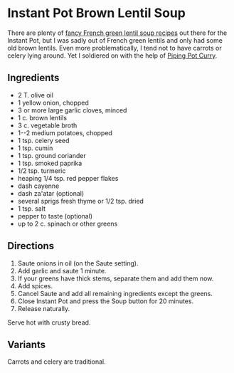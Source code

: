 # Instant Pot Brown Lentil Soup

There are plenty of [fancy French green lentil soup recipes](https://www.thespruceeats.com/instant-pot-lentil-soup-4782599) out there for the Instant Pot, but I was sadly out of French green lentils and only had some old brown lentils.  Even more problematically, I tend not to have carrots or celery lying around.  Yet I soldiered on with the help of [Piping Pot Curry](https://pipingpotcurry.com/brown-lentil-soup-pressure-cooker/).

## Ingredients

* 2 T. olive oil
* 1 yellow onion, chopped
* 3 or more large garlic cloves, minced
* 1 c. brown lentils
* 3 c. vegetable broth
* 1--2 medium potatoes, chopped
* 1 tsp. celery seed
* 1 tsp. cumin
* 1 tsp. ground coriander
* 1 tsp. smoked paprika
* 1/2 tsp. turmeric
* heaping 1/4 tsp. red pepper flakes
* dash cayenne
* dash za'atar (optional)
* several sprigs fresh thyme or 1/2 tsp. dried
* 1 tsp. salt
* pepper to taste (optional)
* up to 2 c. spinach or other greens

## Directions

1. Saute onions in oil (on the Saute setting).
2. Add garlic and saute 1 minute.
3. If your greens have thick stems, separate them and add them now.
4. Add spices.
5. Cancel Saute and add all remaining ingredients except the greens.
5. Close Instant Pot and press the Soup button for 20 minutes.
6. Release naturally. 

Serve hot with crusty bread.

## Variants

Carrots and celery are traditional.
